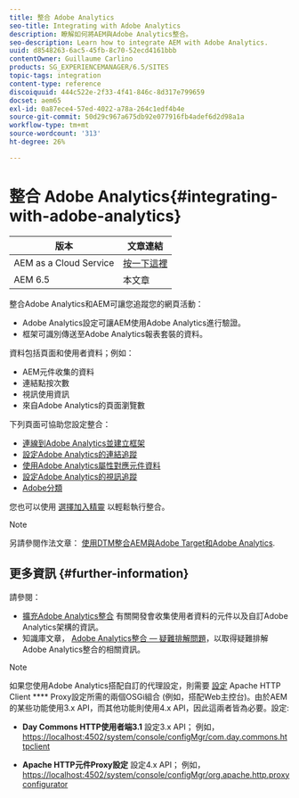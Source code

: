 ```yaml
---
title: 整合 Adobe Analytics
seo-title: Integrating with Adobe Analytics
description: 瞭解如何將AEM與Adobe Analytics整合。
seo-description: Learn how to integrate AEM with Adobe Analytics.
uuid: d8548263-6ac5-45fb-8c70-52ecd4161bbb
contentOwner: Guillaume Carlino
products: SG_EXPERIENCEMANAGER/6.5/SITES
topic-tags: integration
content-type: reference
discoiquuid: 444c522e-2f33-4f41-846c-8d317e799659
docset: aem65
exl-id: 0a87ece4-57ed-4022-a78a-264c1edf4b4e
source-git-commit: 50d29c967a675db92e077916fb4adef6d2d98a1a
workflow-type: tm+mt
source-wordcount: '313'
ht-degree: 26%

---
```


# 整合 Adobe Analytics{#integrating-with-adobe-analytics}

| 版本 | 文章連結 |
| -------- | ---------------------------- |
| AEM as a Cloud Service  | [按一下這裡](https://experienceleague.adobe.com/docs/experience-manager-cloud-service/content/forms/integrate/services/integrate-aem-forms-with-adobe-analytics.html) |
| AEM 6.5 | 本文章 |


整合Adobe Analytics和AEM可讓您追蹤您的網頁活動：

* Adobe Analytics設定可讓AEM使用Adobe Analytics進行驗證。
* 框架可識別傳送至Adobe Analytics報表套裝的資料。

資料包括頁面和使用者資料；例如：

* AEM元件收集的資料
* 連結點按次數
* 視訊使用資訊
* 來自Adobe Analytics的頁面瀏覽數

下列頁面可協助您設定整合：

* [連線到Adobe Analytics並建立框架](/help/sites-administering/adobeanalytics-connect.md)
* [設定Adobe Analytics的連結追蹤](/help/sites-administering/adobeanalytics-link.md)
* [使用Adobe Analytics屬性對應元件資料](/help/sites-administering/adobeanalytics-mapping.md)
* [設定Adobe Analytics的視訊追蹤](/help/sites-administering/adobeanalytics-video.md)
* [Adobe分類](/help/sites-administering/adobeanalytics-classifications.md)

您也可以使用 [選擇加入精靈](/help/sites-administering/opt-in.md) 以輕鬆執行整合。

>[!NOTE]
>
>另請參閱作法文章： [使用DTM整合AEM與Adobe Target和Adobe Analytics](https://helpx.adobe.com/experience-manager/using/integrate-digital-marketing-solutions.html).

## 更多資訊 {#further-information}

請參閱：

* [擴充Adobe Analytics整合](/help/sites-developing/extending-analytics.md) 有關開發會收集使用者資料的元件以及自訂Adobe Analytics架構的資訊。
* 知識庫文章， [Adobe Analytics整合 — 疑難排解問題](https://helpx.adobe.com/experience-manager/kb/sitecatalystintegrationtroubleshooting.html)，以取得疑難排解Adobe Analytics整合的相關資訊。

>[!NOTE]
>
>如果您使用Adobe Analytics搭配自訂的代理設定，則需要 [設定](/help/sites-deploying/configuring-osgi.md) Apache HTTP Client **** Proxy設定所需的兩個OSGi組合 (例如，搭配Web主控台)。由於AEM的某些功能使用3.x API，而其他功能則使用4.x API，因此這兩者皆為必要。設定:
>
>* **Day Commons HTTP使用者端3.1** 設定3.x API；
>  例如， [https://localhost:4502/system/console/configMgr/com.day.commons.httpclient](https://localhost:4502/system/console/configMgr/com.day.commons.httpclient)
>
>* **Apache HTTP元件Proxy設定** 設定4.x API；
>  例如， [https://localhost:4502/system/console/configMgr/org.apache.http.proxyconfigurator](https://localhost:4502/system/console/configMgr/org.apache.http.proxyconfigurator)
>
